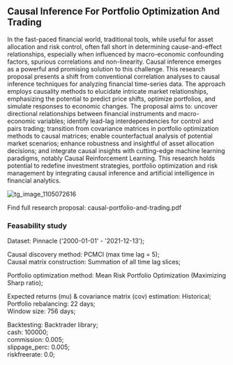 ## Causal Inference For Portfolio Optimization And Trading

In the fast-paced financial world, traditional tools, while useful for asset allocation and risk control, often fall short in determining cause-and-effect relationships, especially when influenced by macro-economic confounding factors, spurious correlations and non-linearity. Causal inference emerges as a powerful and promising solution to this challenge. This research proposal presents a shift from conventional correlation analyses to causal inference techniques for analyzing financial time-series data. The approach employs causality methods to elucidate intricate market relationships, emphasizing the potential to predict price shifts, optimize portfolios, and simulate responses to economic changes. The proposal aims to: uncover directional relationships between financial instruments and macro-economic variables; identify lead-lag interdependencies for control and pairs trading; transition from covariance matrices in portfolio optimization methods to causal matrices; enable counterfactual analysis of potential market scenarios; enhance robustness and insightful of asset allocation decisions; and integrate causal insights with cutting-edge machine learning paradigms, notably Causal Reinforcement Learning. This research holds potential to redefine investment strategies, portfolio optimization and risk management by integrating causal inference and artificial intelligence in financial analytics.

![tg_image_1105072616](https://github.com/george-nigm/causal-portfolio-and-trading/assets/48650320/78a8408f-306d-49d3-bed2-6094a3b4ec23)

Find full research proposal: causal-portfolio-and-trading.pdf

### Feasability study

Dataset: Pinnacle ('2000-01-01' - '2021-12-13');

Causal discovery method: PCMCI (max time lag = 5);<br>
Causal matrix construction: Summation of all time lag slices; <br>

Portfolio optimization method: Mean Risk Portfolio Optimization (Maximizing Sharp ratio);

Expected returns (mu) & covariance matrix (cov) estimation: Historical; <br>
Portfolio rebalancing: 22 days; <br>
Window size: 756 days; <br>

Backtesting: Backtrader library; <br>
cash: 100000; <br>
commission: 0.005; <br>
slippage_perc: 0.005; <br>
riskfreerate: 0.0;
